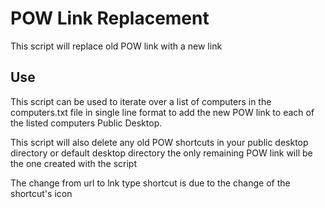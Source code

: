 # POW Link Replacement

This script will replace old POW link with a new link 

## Use

This script can be used to iterate over a list of computers in the computers.txt file in single line format to add the new POW link to each of the listed computers Public Desktop. 

This script will also delete any old POW shortcuts in your public desktop directory or default desktop directory the only remaining POW link will be the one created with the script

The change from url to lnk type shortcut is due to the change of the shortcut's icon 
